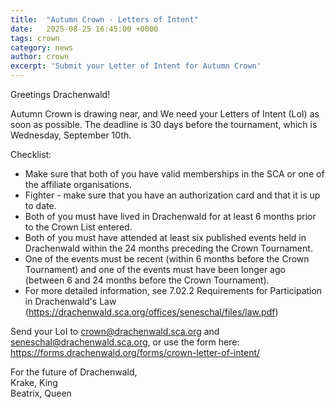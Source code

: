 ```yaml
---
title:  "Autumn Crown - Letters of Intent"
date:   2025-08-25 16:45:00 +0000
tags: crown
category: news
author: crown 
excerpt: 'Submit your Letter of Intent for Autumn Crown'
---
```


Greetings Drachenwald!

Autumn Crown is drawing near, and We need your Letters of Intent (LoI) as soon as possible. The deadline is 30 days before the tournament, which is Wednesday, September 10th.

Checklist:
- Make sure that both of you have valid memberships in the SCA or one of the affiliate organisations.
- Fighter - make sure that you have an authorization card and that it is up to date.
- Both of you must have lived in Drachenwald for at least 6 months prior to the Crown List entered.
- Both of you must have attended at least six published events held in Drachenwald within the 24 months preceding the Crown Tournament.
- One of the events must be recent (within 6 months before the Crown Tournament) and one of the events must have been longer ago (between 6 and 24 months before the Crown Tournament).
- For more detailed information, see 7.02.2 Requirements for Participation in Drachenwald's Law (<a href="{{ site.baseurl }}{% link offices/seneschal/files/law.pdf %}">https://drachenwald.sca.org/offices/seneschal/files/law.pdf</a>)

Send your LoI to <a href="mailto:crown@drachenwald.sca.org">crown@drachenwald.sca.org</a> and <a href="mailto:seneschal@drachenwald.sca.org">seneschal@drachenwald.sca.org</a>, or use the form here:
<a href="https://forms.drachenwald.org/forms/crown-letter-of-intent/">https://forms.drachenwald.org/forms/crown-letter-of-intent/</a>

For the future of Drachenwald,<br>
Krake, King<br>
Beatrix, Queen<br>